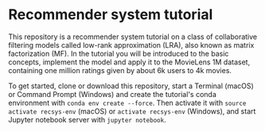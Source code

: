 # Recommender system tutorial

This repository is a recommender system tutorial on a class of collaborative filtering models called low-rank approximation (LRA), also known as matrix factorization (MF). In the tutorial you will be introduced to the basic concepts, implement the model and apply it to the MovieLens 1M dataset, containing one million ratings given by about 6k users to 4k movies.

To get started, clone or download this repository, start a Terminal (macOS) or Command Prompt (Windows) and create the tutorial's conda environment with `conda env create --force`. Then activate it with `source activate recsys-env` (macOS) or `activate recsys-env` (Windows), and start Jupyter notebook server with `jupyter notebook`.